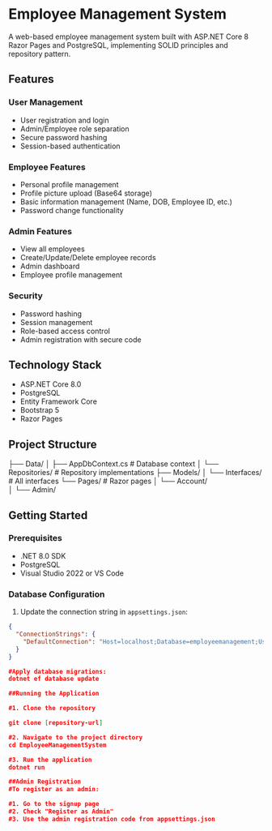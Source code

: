 # Employee Management System

A web-based employee management system built with ASP.NET Core 8 Razor Pages and PostgreSQL, implementing SOLID principles and repository pattern.

## Features

### User Management
- User registration and login
- Admin/Employee role separation
- Secure password hashing
- Session-based authentication

### Employee Features
- Personal profile management
- Profile picture upload (Base64 storage)
- Basic information management (Name, DOB, Employee ID, etc.)
- Password change functionality

### Admin Features
- View all employees
- Create/Update/Delete employee records
- Admin dashboard
- Employee profile management

### Security
- Password hashing
- Session management
- Role-based access control
- Admin registration with secure code

## Technology Stack

- ASP.NET Core 8.0
- PostgreSQL
- Entity Framework Core
- Bootstrap 5
- Razor Pages

## Project Structure
├── Data/
│   ├── AppDbContext.cs        # Database context
│   └── Repositories/          # Repository implementations
├── Models/
│   └── Interfaces/           # All interfaces
└── Pages/                   # Razor pages
│   └── Account/  
│   └── Admin/         

## Getting Started

### Prerequisites

- .NET 8.0 SDK
- PostgreSQL
- Visual Studio 2022 or VS Code

### Database Configuration

1. Update the connection string in `appsettings.json`:
```json
{
  "ConnectionStrings": {
    "DefaultConnection": "Host=localhost;Database=employeemanagement;Username=your_username;Password=your_password"
  }
}

#Apply database migrations:
dotnet ef database update

##Running the Application

#1. Clone the repository

git clone [repository-url]

#2. Navigate to the project directory
cd EmployeeManagementSystem

#3. Run the application
dotnet run

##Admin Registration
#To register as an admin:

#1. Go to the signup page
#2. Check "Register as Admin"
#3. Use the admin registration code from appsettings.json

